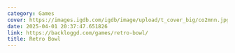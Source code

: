 ```yaml
---
category: Games
cover: https://images.igdb.com/igdb/image/upload/t_cover_big/co2mnn.jpg
date: 2025-04-01 20:37:47.651826
link: https://backloggd.com/games/retro-bowl/
title: Retro Bowl
---
```


